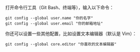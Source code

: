 打开命令行工具（Git Bash、终端等），输入以下命令：
```shell
git config --global user.name "你的名字"
git config --global user.email "你的邮箱地址"
```

你还可以设置一些其他配置，比如设置文本编辑器（默认是 Vim）：
```shell
git config --global core.editor "你喜欢的文本编辑器"
```
